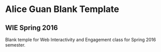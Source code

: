 # Alice Guan Blank Template

## WIE Spring 2016

Blank temple for Web Interactivity and Engagement class for Spring 2016 semester.
